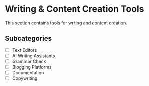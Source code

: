 # Writing & Content Creation Tools

This section contains tools for writing and content creation.

## Subcategories
- [ ] Text Editors
- [ ] AI Writing Assistants
- [ ] Grammar Check
- [ ] Blogging Platforms
- [ ] Documentation
- [ ] Copywriting